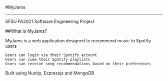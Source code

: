 #MyJams

---

SFSU FA2021 Software Engineering Project

##What is MyJams?

MyJams is a web application designed to recommend music to Spotify users

    Users can login via their Spotify account
    Users can view their Spotify playlists
    Users can receive song recommendations based on their preferences
    
Built using Nuxtjs, Expressjs and MongoDB
